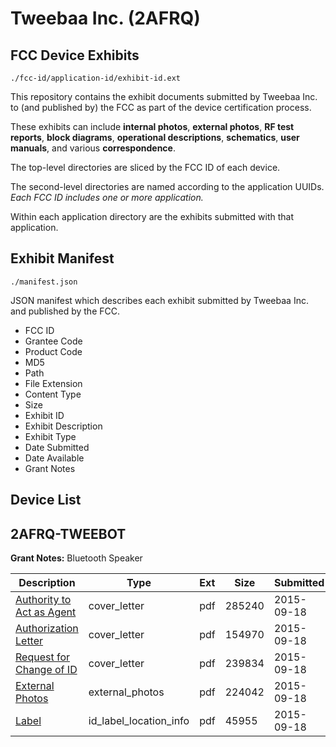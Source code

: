 # Tweebaa Inc. (2AFRQ)
## FCC Device Exhibits

```
./fcc-id/application-id/exhibit-id.ext
```

This repository contains the exhibit documents submitted by Tweebaa Inc. to (and published by) the FCC as part of the device certification process.

These exhibits can include **internal photos**, **external photos**, **RF test reports**, **block diagrams**, **operational descriptions**, **schematics**, **user manuals**, and various **correspondence**.

The top-level directories are sliced by the FCC ID of each device.

The second-level directories are named according to the application UUIDs. *Each FCC ID includes one or more application.*

Within each application directory are the exhibits submitted with that application. 

## Exhibit Manifest

```
./manifest.json
```

JSON manifest which describes each exhibit submitted by Tweebaa Inc. and published by the FCC.

- FCC ID
- Grantee Code
- Product Code
- MD5
- Path
- File Extension
- Content Type
- Size
- Exhibit ID
- Exhibit Description
- Exhibit Type
- Date Submitted
- Date Available
- Grant Notes

## Device List
## 2AFRQ-TWEEBOT
**Grant Notes:** Bluetooth Speaker

| Description | Type | Ext | Size | Submitted | Available |
| ----------- | ---- | --- | ---- | --------- | --------- |
| [Authority to Act as Agent](2AFRQ-TWEEBOT/76d494a2a9eb1ec5606bc5eba0fe138b/2753913.pdf) | cover_letter | pdf | 285240 | 2015-09-18 | 2015-09-18 |
| [Authorization Letter](2AFRQ-TWEEBOT/76d494a2a9eb1ec5606bc5eba0fe138b/2753914.pdf) | cover_letter | pdf | 154970 | 2015-09-18 | 2015-09-18 |
| [Request for Change of ID](2AFRQ-TWEEBOT/76d494a2a9eb1ec5606bc5eba0fe138b/2753915.pdf) | cover_letter | pdf | 239834 | 2015-09-18 | 2015-09-18 |
| [External Photos](2AFRQ-TWEEBOT/76d494a2a9eb1ec5606bc5eba0fe138b/2753916.pdf) | external_photos | pdf | 224042 | 2015-09-18 | 2015-09-18 |
| [Label](2AFRQ-TWEEBOT/76d494a2a9eb1ec5606bc5eba0fe138b/2753917.pdf) | id_label_location_info | pdf | 45955 | 2015-09-18 | 2015-09-18 |
